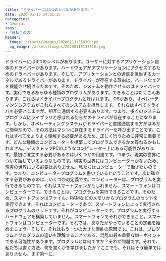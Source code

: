 ```yaml
---
title: "ドライバーには3つのレベルがあります。"
date: 2020-01-13 14:01:35
categories:
- General
tags:
- "運転手の方"
header:
  image: /assets/images/20200113135810.jpg
  og_image: /assets/images/20200113135810.jpg
---
```


ドライバーには3つのレベルがあります。ユーザーに対するアプリケーション自体のドライバーがあります。ハードウェアがアプリケーションにアクセスするためのドライバーがあります。そして、アプリケーションとの通信を担当するカーネルであるドライバーがあります。ドライバーが存在する理由は、ハードウェアを機能させ続けるためです。そのため、システムを動作させるのはドライバーです。実行できるあらゆる種類のプログラムがあります。できることはたくさんあります。これらはドライバープログラムと呼ばれます。 OSがあり、オペレーティングシステムがこれらすべてのシステムを担当します。それらはすべてドライバを必要としますが、相互に通信する必要もあります。つまり、多くのシステムプログラムにライブラリと呼ばれる何らかのドライバが存在することになります。しかし、オペレーティングシステムがドライバーと直接通信する方がはるかに簡単なので、その方法はマシンに存在するドライバーを呼び出すことです。これはすべてをよりよく理解する必要があるため、正しく行うために非常に重要です。どんな種類のコンピューターを構築してプログラムできるかを尋ねるかもしれません。デスクトップPCのようなコンピューター上にある可能性があります。最初に確立する必要があるのはいくつかの用語です。つまり、現実の世界について話しているようなものです。現実の世界にはコンピューターがないため、現実の世界にいる必要はありません。私たちはコンピューターで働きたいのです。つまり、コンピュータープログラムを書いているということです。次に確立する必要があるのは、いくつかの定義です。コンピューターは、プログラムを実行できるものです。それはスマートフォンかもしれません、スマートフォンはコンピューターです。できることは、プログラムを実行できることです。そのため、スマートフォンはファイル、RAMなどのメモリからプログラムのセットを実行できます。それはコンピューターであり、スマートフォンによって実行されるプログラムのセットです。それがコンピューターです。プログラムを実行するハードウェアを構築していません。スマートフォンでそれができること。スマートフォンはコンピューターです。それでは、あなたがやっていることの定義を始めましょう。そして、それはもう一つの大きな混乱の原因です。これは、プログラムとプログラムの違いを理解することである、混乱の最も重要な単一ポイントである可能性があります。プログラムとは何ですか？それが問題です。それで、私たちは書く方法、何を書くかを学びましたか？ここでも、それはそう簡単ではありません。まず第一に、
